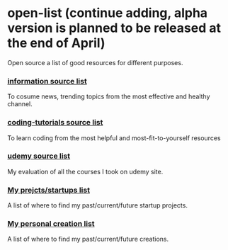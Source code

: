 # open-list (continue adding, alpha version is planned to be released at the end of April)
Open source a list of good resources for different purposes.


### [information source list](https://github.com/amazingandyyy/open-list/blob/master/information.md)

To cosume news, trending topics from the most effective and healthy channel.

### [coding-tutorials source list](https://github.com/amazingandyyy/open-list/blob/master/coding-tutorials.md)

To learn coding from the most helpful and most-fit-to-yourself resources

### [udemy source list](https://github.com/amazingandyyy/open-list/blob/master/udemy.md)

My evaluation of all the courses I took on udemy site.

### [My prejcts/startups list](https://github.com/amazingandyyy/open-list/blob/master/my-startups.md)

A list of where to find my past/current/future startup projects.

### [My personal creation list](https://github.com/amazingandyyy/open-list/blob/master/my-creations.md)

A list of where to find my past/current/future creations.
